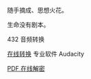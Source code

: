 随手摘成、思想火花。

生命没有剧本。

432 音频转换

[在线转换](https://www.432hzconverter.com/)  专业软件 Audacity

[PDF 在线解密](https://smallpdf.com/de/pdf-passwort-entfernen)

